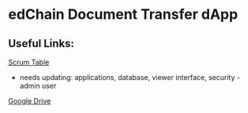 # edChain Document Transfer dApp

## Useful Links:

[Scrum Table](https://trello.com/b/Bbyy15e9/edchain-data-transfer-dapp) 
- needs updating: applications, database, viewer interface, security - admin user

[Google Drive](https://drive.google.com/drive/u/0/folders/17rFb14tTz3yWY3JWuI0dTnVvdtd2AyzH)


